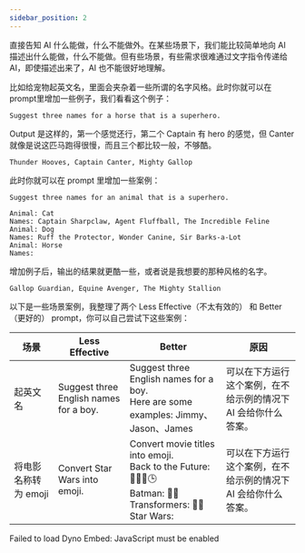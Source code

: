 ```yaml
---
sidebar_position: 2
---
```

<head>
  <script defer="defer" src="https://embed.trydyno.com/embedder.js"></script>
  <link href="https://embed.trydyno.com/embedder.css" rel="stylesheet" />
</head>

直接告知 AI 什么能做，什么不能做外。在某些场景下，我们能比较简单地向 AI 描述出什么能做，什么不能做。但有些场景，有些需求很难通过文字指令传递给 AI，即使描述出来了，AI 也不能很好地理解。

比如给宠物起英文名，里面会夹杂着一些所谓的名字风格。此时你就可以在 prompt里增加一些例子，我们看看这个例子：

```other
Suggest three names for a horse that is a superhero.
```

Output 是这样的，第一个感觉还行，第二个 Captain 有 hero 的感觉，但 Canter 就像是说这匹马跑得很慢，而且三个都比较一般，不够酷。

```other
Thunder Hooves, Captain Canter, Mighty Gallop
```

此时你就可以在 prompt 里增加一些案例：

```other
Suggest three names for an animal that is a superhero.

Animal: Cat
Names: Captain Sharpclaw, Agent Fluffball, The Incredible Feline
Animal: Dog
Names: Ruff the Protector, Wonder Canine, Sir Barks-a-Lot
Animal: Horse
Names:
```

增加例子后，输出的结果就更酷一些，或者说是我想要的那种风格的名字。

```other
Gallop Guardian, Equine Avenger, The Mighty Stallion
```

以下是一些场景案例，我整理了两个 Less Effective（不太有效的） 和 Better（更好的） prompt，你可以自己尝试下这些案例：

| 场景            | Less Effective                        | Better                                                                                                                             | 原因                                |
| ------------- | ------------------------------------- | -------------------------------------------------------------------------------------------------- | --------------------------------- |
| 起英文名          | Suggest three English names for a boy. | Suggest three English names for a boy.  <br/> Here are some examples: Jimmy、Jason、James     | 可以在下方运行这个案例，在不给示例的情况下 AI 会给你什么答案。 |
| 将电影名称转为 emoji | Convert Star Wars into emoji.       | Convert movie titles into emoji.  <br/> Back to the Future: 👨👴🚗🕒  <br/>Batman: 🤵🦇  <br/>Transformers: 🚗🤖  <br/>Star Wars: | 可以在下方运行这个案例，在不给示例的情况下 AI 会给你什么答案。 |


<div trydyno-embed="" openai-model="text-davinci-003" initial-prompt="Convert Star Wars into emoji" initial-response="🌟⚔️👽💥👨‍🚀👩‍🚀🚀" max-tokens="256" box-rows="3" model-temp="0.7" top-p="1">
    <noscript>Failed to load Dyno Embed: JavaScript must be enabled</noscript>
</div>